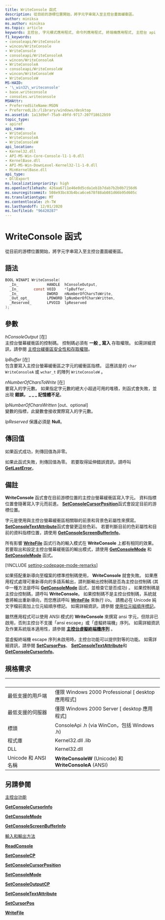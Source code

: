 ```yaml
---
title: WriteConsole 函式
description: 從目前的游標位置開始，將字元字串寫入至主控台畫面緩衝區。
author: miniksa
ms.author: miniksa
ms.topic: article
keywords: 主控台, 字元模式應用程式, 命令列應用程式, 終端機應用程式, 主控台 api
f1_keywords:
- consoleapi/WriteConsole
- wincon/WriteConsole
- WriteConsole
- consoleapi/WriteConsoleA
- wincon/WriteConsoleA
- WriteConsoleA
- consoleapi/WriteConsoleW
- wincon/WriteConsoleW
- WriteConsoleW
MS-HAID:
- '\_win32\_writeconsole'
- base.writeconsole
- consoles.writeconsole
MSHAttr:
- PreferredSiteName:MSDN
- PreferredLib:/library/windows/desktop
ms.assetid: 1a13d9ef-75a9-49fd-9717-207f18612b59
topic_type:
- apiref
api_name:
- WriteConsole
- WriteConsoleA
- WriteConsoleW
api_location:
- Kernel32.dll
- API-MS-Win-Core-Console-l1-1-0.dll
- KernelBase.dll
- API-MS-Win-DownLevel-Kernel32-l1-1-0.dll
- MinKernelBase.dll
api_type:
- DllExport
ms.localizationpriority: high
ms.openlocfilehash: 426aa6711e46e0d5cda1eb1b7dab7b2b0b7156d6
ms.sourcegitcommit: 508e93bc83b4bca6ce678f88ab081d66b95d605c
ms.translationtype: MT
ms.contentlocale: zh-TW
ms.lasthandoff: 12/01/2020
ms.locfileid: "96420287"
---
```

# <a name="writeconsole-function"></a>WriteConsole 函式

從目前的游標位置開始，將字元字串寫入至主控台畫面緩衝區。

## <a name="syntax"></a>語法

```C
BOOL WINAPI WriteConsole(
  _In_             HANDLE  hConsoleOutput,
  _In_       const VOID    *lpBuffer,
  _In_             DWORD   nNumberOfCharsToWrite,
  _Out_opt_        LPDWORD lpNumberOfCharsWritten,
  _Reserved_       LPVOID  lpReserved
);
```

## <a name="parameters"></a>參數

*hConsoleOutput* \[在\]  
主控台螢幕緩衝區的控制碼。 控制碼必須有 **一般 \_ 寫入** 存取權限。 如需詳細資訊，請參閱 [主控台緩衝區安全性和存取權限](console-buffer-security-and-access-rights.md)。

*lpBuffer* \[在\]  
包含要寫入主控台螢幕緩衝區之字元的緩衝區指標。 這應該是的 `char` `WriteConsoleA` 或 `wchar_t` 的陣列 `WriteConsoleW` 。

*nNumberOfCharsToWrite* \[在\]  
要寫入的字元數。 如果指定字元數的總大小超過可用的堆積，則函式會失敗，並出現 **錯誤， \_ \_ \_ 記憶體不足**。

*lpNumberOfCharsWritten* \[out、optional\]  
變數的指標，此變數會接收實際寫入的字元數。

*lpReserved* 保護必須是 **Null**。

## <a name="return-value"></a>傳回值

如果函式成功，則傳回值為非零。

如果此函式失敗，則傳回值為零。 若要取得延伸錯誤資訊，請呼叫 [**GetLastError**](https://msdn.microsoft.com/library/windows/desktop/ms679360)。

## <a name="remarks"></a>備註

**WriteConsole** 函式會在目前游標位置的主控台螢幕緩衝區寫入字元。 資料指標位置會隨著寫入字元而前進。 [**SetConsoleCursorPosition**](setconsolecursorposition.md)函式會設定目前的游標位置。

字元是使用與主控台螢幕緩衝區相關聯的前景和背景色彩屬性來撰寫。 [**SetConsoleTextAttribute**](setconsoletextattribute.md)函式會變更這些色彩。 若要判斷目前的色彩屬性和目前的資料指標位置，請使用 [**GetConsoleScreenBufferInfo**](getconsolescreenbufferinfo.md)。

所有影響 [**WriteFile**](https://msdn.microsoft.com/library/windows/desktop/aa365747) 函式行為的輸入模式在 **WriteConsole** 上都有相同的效果。 若要取出和設定主控台螢幕緩衝區的輸出模式，請使用 [**GetConsoleMode**](getconsolemode.md) 和 [**SetConsoleMode**](setconsolemode.md) 函式。

[!INCLUDE [setting-codepage-mode-remarks](./includes/setting-codepage-mode-remarks.md)]

如果搭配重新導向至檔案的標準控制碼使用， **WriteConsole** 就會失敗。 如果應用程式處理可重新導向的多語系輸出，請判斷輸出控制碼是否為主控台控制碼 (其中一種方法是呼叫 [**GetConsoleMode**](getconsolemode.md) 函式，並檢查它是否成功) 。 如果控制碼是主控台控制碼，請呼叫 **WriteConsole**。 如果控制碼不是主控台控制碼，系統就會將輸出重新導向，而您應該呼叫 [**WriteFile**](https://msdn.microsoft.com/library/windows/desktop/aa365747) 來執行 i/o。 請務必在 Unicode 純文字檔前面加上位元組順序標記。 如需詳細資訊，請參閱 [使用位元組順序標記](https://msdn.microsoft.com/library/windows/desktop/dd374101)。

雖然應用程式可以使用 ANSI 模式的 **WriteConsole** 來撰寫 ansi 字元，但除非已啟用，否則主控台不支援「ansi escape」或「虛擬終端機」序列。 如需詳細資訊及作業系統版本適用性，請參閱 [**主控台虛擬終端機序列**](console-virtual-terminal-sequences.md) 。

當虛擬終端機 escape 序列未啟用時，主控台功能可以提供對等的功能。 如需詳細資訊，請參閱 [**SetCursorPos**](https://msdn.microsoft.com/library/windows/desktop/ms648394(v=vs.85).aspx)、 [**SetConsoleTextAttribute**](setconsoletextattribute.md)和 [**GetConsoleCursorInfo**](getconsolecursorinfo.md)。

## <a name="requirements"></a>規格需求

| &nbsp; | &nbsp; |
|-|-|
| 最低支援的用戶端 | 僅限 Windows 2000 Professional \[ desktop 應用程式\] |
| 最低支援的伺服器 | 僅限 Windows 2000 Server \[ desktop 應用程式\] |
| 標頭 | ConsoleApi .h (via WinCon，包括 Windows .h)  |
| 程式庫 | Kernel32.dll .lib |
| DLL | Kernel32.dll |
| Unicode 和 ANSI 名稱 | **WriteConsoleW** (Unicode) 和 **WriteConsoleA** (ANSI)  |

## <a name="see-also"></a>另請參閱

[主控台功能](console-functions.md)

[**GetConsoleCursorInfo**](getconsolecursorinfo.md)

[**GetConsoleMode**](getconsolemode.md)

[**GetConsoleScreenBufferInfo**](getconsolescreenbufferinfo.md)

[輸入和輸出方法](input-and-output-methods.md)

[**ReadConsole**](readconsole.md)

[**SetConsoleCP**](setconsolecp.md)

[**SetConsoleCursorPosition**](setconsolecursorposition.md)

[**SetConsoleMode**](setconsolemode.md)

[**SetConsoleOutputCP**](setconsoleoutputcp.md)

[**SetConsoleTextAttribute**](setconsoletextattribute.md)

[**SetCursorPos**](https://msdn.microsoft.com/library/windows/desktop/ms648394(v=vs.85).aspx)

[**WriteFile**](https://msdn.microsoft.com/library/windows/desktop/aa365747)
